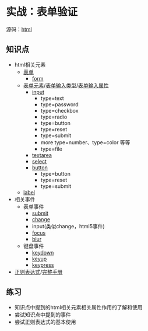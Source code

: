 # 实战：表单验证
源码：[html](./form.html)

## 知识点

* html相关元素
  * [表单](http://www.w3school.com.cn/html/html_forms.asp)
    * [form](http://www.w3school.com.cn/tags/tag_form.asp)
  * [表单元素](http://www.w3school.com.cn/html/html_form_elements.asp)/[表单输入类型](http://www.w3school.com.cn/html/html_form_input_types.asp)/[表单输入属性](http://www.w3school.com.cn/html/html_form_attributes.asp)
    * [input](http://www.w3school.com.cn/tags/tag_input.asp)
      * type=text
      * type=password
      * type=checkbox
      * type=radio
      * type=button
      * type=reset
      * type=submit
      * more type=number、type=color 等等
      * type=file
    * [textarea](http://www.w3school.com.cn/tags/tag_textarea.asp)
    * [select](http://www.w3school.com.cn/tags/tag_select.asp)
    * [button](http://www.w3school.com.cn/tags/tag_button.asp)
      * type=button
      * type=reset
      * type=submit
  * [label](http://www.w3school.com.cn/tags/tag_label.asp)
* 相关事件
  * 表单事件
    * [submit](http://www.w3school.com.cn/tags/event_onsubmit.asp)
    * [change](http://www.w3school.com.cn/tags/event_onchange.asp)
    * input(类似change，html5事件)
    * [focus](http://www.w3school.com.cn/tags/event_onfocus.asp)
    * [blur](http://www.w3school.com.cn/tags/event_onblur.asp)
  * 键盘事件
    * [keydown](http://www.w3school.com.cn/tags/event_onkeydown.asp)
    * [keyup](http://www.w3school.com.cn/tags/event_onkeyup.asp)
    * [keypress](http://www.w3school.com.cn/tags/event_onkeypress.asp)
* [正则表达式](http://www.w3school.com.cn/js/js_obj_regexp.asp)/[完整手册](http://www.w3school.com.cn/jsref/jsref_obj_regexp.asp)

## 练习

* 知识点中提到的html相关元素相关属性作用的了解和使用
* 尝试知识点中提到的事件
* 尝试正则表达式的基本使用